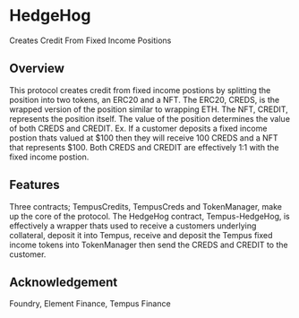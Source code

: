 # HedgeHog

Creates Credit From Fixed Income Positions

## Overview
This protocol creates credit from fixed income postions by splitting the position into two tokens, an ERC20 and a NFT. The ERC20, CREDS, is the wrapped version of the position similar to wrapping ETH. The NFT, CREDIT, represents the position itself. The value of the position determines the value of both CREDS and CREDIT. Ex. If a customer deposits a fixed income postion thats valued at $100 then they will receive 100 CREDS and a NFT that represents $100. Both CREDS and CREDIT are effectively 1:1 with the fixed income postion. 

## Features
Three contracts; TempusCredits, TempusCreds and TokenManager, make up the core of the protocol. The HedgeHog contract, Tempus-HedgeHog, is effectively a wrapper thats used to receive a customers underlying collateral, deposit it into Tempus, receive and deposit the Tempus fixed income tokens into TokenManager then send the CREDS and CREDIT to the customer. 

## Acknowledgement
Foundry, Element Finance, Tempus Finance
